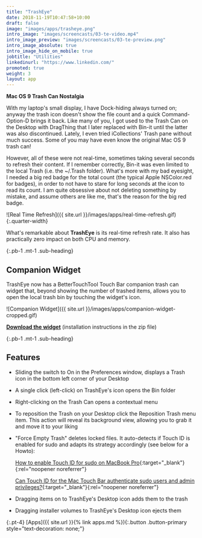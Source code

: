 ```yaml
---
title: "TrashEye"
date: 2018-11-19T10:47:58+10:00
draft: false
image: "images/apps/trasheye.png"
intro_image: "images/screencasts/03-te-video.mp4"
intro_image_preview: "images/screencasts/03-te-preview.png"
intro_image_absolute: true
intro_image_hide_on_mobile: true
jobtitle: "Utilities"
linkedinurl: "https://www.linkedin.com/"
promoted: true
weight: 3
layout: app
---
```


**Mac OS 9 Trash Can Nostalgia**

With my laptop's small display, I have Dock-hiding always turned on; anyway the trash icon doesn't show the file count and a quick Command-Option-D brings it back. Like many of you, I got used to the Trash Can on the Desktop with DragThing that I later replaced with Bin-it until the latter was also discontinued. Lately, I even tried iCollections' Trash pane without much success. Some of you may have even know the original Mac OS 9 trash can!

<!--break-->

However, all of these were not real-time, sometimes taking several seconds to refresh their content. If I remember correctly, Bin-it was even limited to the local Trash (i.e. the ~/.Trash folder). What's more with my bad eyesight, I needed a big red badge for the total count (the typical Apple NSColor.red for badges), in order to not have to stare for long seconds at the icon to read its count. I am quite obsessive about not deleting something by mistake, and assume others are like me, that's the reason for the big red badge.

![Real Time Refresh]({{ site.url }}/images/apps/real-time-refresh.gif){:.quarter-width}

What's remarkable about **TrashEye** is its real-time refresh rate. It also has practically zero impact on both CPU and memory.

{:.pb-1 .mt-1 .sub-heading}
## Companion Widget

TrashEye now has a BetterTouchTool Touch Bar companion trash can widget that, beyond showing the number of trashed items, allows you to open the local trash bin by touching the widget's icon.

![Companion Widget]({{ site.url }}/images/apps/companion-widget-cropped.gif)

**[Download the widget](https://github.com/synappser/Companion/releases/download/v1.0/Companion_v1.0.zip?raw=true)** (installation instructions in the zip file)

{:.pb-1 .mt-1 .sub-heading}
## Features

- Sliding the switch to On in the Preferences window, displays a Trash icon in the bottom left corner of your Desktop
- A single click (left-click) on TrashEye's icon opens the Bin folder
- Right-clicking on the Trash Can opens a contextual menu
- To reposition the Trash on your Desktop click the Reposition Trash menu item. This action will reveal its background view, allowing you to grab it and move it to your liking
- "Force Empty Trash" deletes locked files. It auto-detects if Touch ID is enabled for sudo and adapts its strategy accordingly (see below for a Howto):

    [How to enable Touch ID for sudo on MacBook Pro](https://azimi.io/how-to-enable-touch-id-for-sudo-on-macbook-pro-46272ac3e2df){:target="_blank"}{:rel="noopener noreferrer"}

    [Can Touch ID for the Mac Touch Bar authenticate sudo users and admin privileges?](https://apple.stackexchange.com/questions/259093/can-touch-id-for-the-mac-touch-bar-authenticate-sudo-users-and-admin-privileges){:target="_blank"}{:rel="noopener noreferrer"}
- Dragging items on to TrashEye's Desktop icon adds them to the trash
- Dragging installer volumes to TrashEye's Desktop icon ejects them

{:.pt-4}
[Apps]({{ site.url }}{% link apps.md %}){:.button .button-primary style="text-decoration: none;"}
